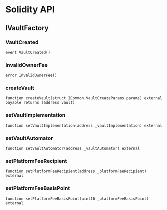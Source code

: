 # Solidity API

## IVaultFactory

### VaultCreated

```solidity
event VaultCreated()
```

### InvalidOwnerFee

```solidity
error InvalidOwnerFee()
```

### createVault

```solidity
function createVault(struct ICommon.VaultCreateParams params) external payable returns (address vault)
```

### setVaultImplementation

```solidity
function setVaultImplementation(address _vaultImplementation) external
```

### setVaultAutomator

```solidity
function setVaultAutomator(address _vaultAutomator) external
```

### setPlatformFeeRecipient

```solidity
function setPlatformFeeRecipient(address _platformFeeRecipient) external
```

### setPlatformFeeBasisPoint

```solidity
function setPlatformFeeBasisPoint(uint16 _platformFeeBasisPoint) external
```

